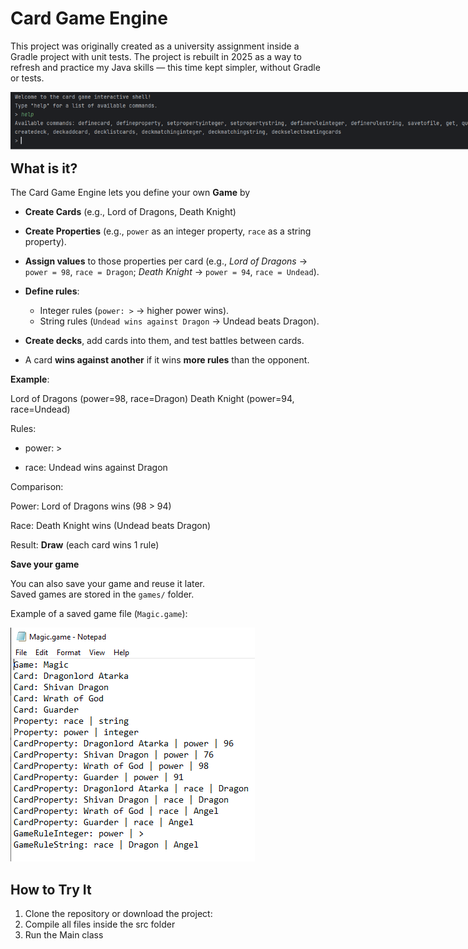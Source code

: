 # Card Game Engine

This project was originally created as a university assignment inside a Gradle project with unit tests. The project is rebuilt in 2025 as a way to refresh and practice my Java skills — this time kept simpler, without Gradle or tests.

<img src="shell.PNG" style="transform: scale(1.5); transform-origin: top left;"/>
<br>
<br>

## What is it?


The Card Game Engine lets you define your own **Game** by

- **Create Cards** (e.g., Lord of Dragons, Death Knight)
- **Create Properties** (e.g., `power` as an integer property, `race` as a string property).
- **Assign values** to those properties per card (e.g.,
*Lord of Dragons* → `power = 98`, `race = Dragon`; *Death Knight* → `power = 94`, `race = Undead`).

- **Define rules**:
  - Integer rules (`power: >` → higher power wins).
  - String rules (`Undead wins against Dragon` → Undead beats Dragon).
- **Create decks**, add cards into them, and test battles between cards.
- A card **wins against another** if it wins **more rules** than the opponent.

**Example**:  

Lord of Dragons (power=98, race=Dragon)
Death Knight (power=94, race=Undead)

Rules:

* power: >

* race: Undead wins against Dragon

Comparison:

Power: Lord of Dragons wins (98 > 94)

Race: Death Knight wins (Undead beats Dragon)

Result: **Draw** (each card wins 1 rule)

**Save your game**

You can also save your game and reuse it later.  
Saved games are stored in the `games/` folder.  

Example of a saved game file (`Magic.game`):

<img src="game_example.PNG" />
<br>

## How to Try It

1. Clone the repository or download the project:
2. Compile all files inside the src folder
3. Run the Main class



